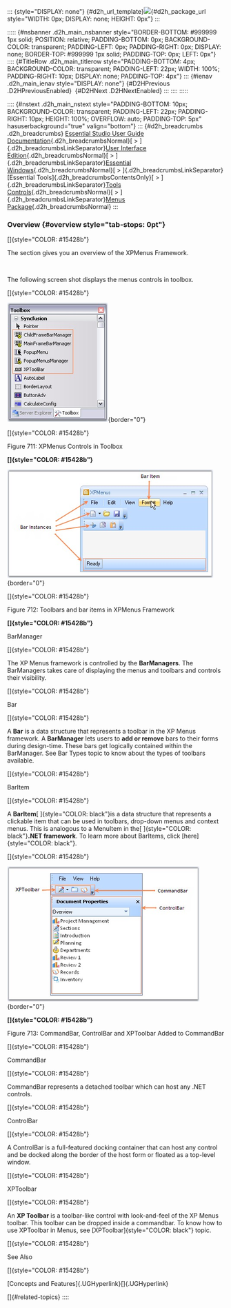 ::: {style="DISPLAY: none"}
[](ms-xhelp:///?Id=d2h_url_template){#d2h_url_template}![](!package_url!){#d2h_package_url style="WIDTH: 0px; DISPLAY: none; HEIGHT: 0px"}
:::

::::: {#nsbanner .d2h_main_nsbanner style="BORDER-BOTTOM: #999999 1px solid; POSITION: relative; PADDING-BOTTOM: 0px; BACKGROUND-COLOR: transparent; PADDING-LEFT: 0px; PADDING-RIGHT: 0px; DISPLAY: none; BORDER-TOP: #999999 1px solid; PADDING-TOP: 0px; LEFT: 0px"}
:::: {#TitleRow .d2h_main_titlerow style="PADDING-BOTTOM: 4px; BACKGROUND-COLOR: transparent; PADDING-LEFT: 22px; WIDTH: 100%; PADDING-RIGHT: 10px; DISPLAY: none; PADDING-TOP: 4px"}
::: {#ienav .d2h_main_ienav style="DISPLAY: none"}
[](ms-xhelp:///?Id=299a288b-192b-449d-8684-5dbd6821b054){#D2HPrevious .D2HPreviousEnabled}  [](ms-xhelp:///?Id=8d986dd2-909f-4ea5-8600-a49994df2477){#D2HNext .D2HNextEnabled}
:::
::::
:::::

:::: {#nstext .d2h_main_nstext style="PADDING-BOTTOM: 10px; BACKGROUND-COLOR: transparent; PADDING-LEFT: 22px; PADDING-RIGHT: 10px; HEIGHT: 100%; OVERFLOW: auto; PADDING-TOP: 5px" hasuserbackground="true" valign="bottom"}
::: {#d2h_breadcrumbs .d2h_breadcrumbs}
[Essential Studio User Guide Documentation](ms-xhelp:///?Id=12457748-09e3-4d74-a240-8e049cedf030){.d2h_breadcrumbsNormal}[ \> ]{.d2h_breadcrumbsLinkSeparator}[User Interface Edition](ms-xhelp:///?Id=c29296b7-531c-413b-a0ec-488ca1f7f669){.d2h_breadcrumbsNormal}[ \> ]{.d2h_breadcrumbsLinkSeparator}[Essential Windows](ms-xhelp:///?Id=e60759d8-47a4-4570-9d7a-16a68d63f2ea){.d2h_breadcrumbsNormal}[ \> ]{.d2h_breadcrumbsLinkSeparator}[Essential Tools]{.d2h_breadcrumbsContentsOnly}[ \> ]{.d2h_breadcrumbsLinkSeparator}[Tools Controls](ms-xhelp:///?Id=13c3c4f4-9d16-4b69-93f2-7e98eec67452){.d2h_breadcrumbsNormal}[ \> ]{.d2h_breadcrumbsLinkSeparator}[Menus Package](ms-xhelp:///?Id=f2acb534-5655-4dbb-a168-f0dfaf1cb8c7){.d2h_breadcrumbsNormal}
:::

### Overview {#overview style="tab-stops: 0pt"}

[]{style="COLOR: #15428b"} 

The section gives you an overview of the XPMenus Framework.

 

The following screen shot displays the menus controls in toolbox.

[]{style="COLOR: #15428b"} 

![](ImagesExt/image76_700.jpg){border="0"}

[]{style="COLOR: #15428b"} 

Figure 711: XPMenus Controls in Toolbox

**[]{style="COLOR: #15428b"}** 

![](ImagesExt/image76_701.jpg){border="0"}

[]{style="COLOR: #15428b"} 

Figure 712: Toolbars and bar items in XPMenus Framework

**[]{style="COLOR: #15428b"}** 

BarManager

[]{style="COLOR: #15428b"} 

The XP Menus framework is controlled by the **BarManagers**. The BarManagers takes care of displaying the menus and toolbars and controls their visibility.

[]{style="COLOR: #15428b"} 

Bar

[]{style="COLOR: #15428b"} 

A **Bar** is a data structure that represents a toolbar in the XP Menus framework. A **BarManager** lets users to **add or remove** bars to their forms during design-time. These bars get logically contained within the BarManager. See Bar Types topic to know about the types of toolbars available.

[]{style="COLOR: #15428b"} 

BarItem

[]{style="COLOR: #15428b"} 

A **BarItem**[ ]{style="COLOR: black"}is a data structure that represents a clickable item that can be used in toolbars, drop-down menus and context menus. This is analogous to a MenuItem in the[ ]{style="COLOR: black"}**.NET framework**. To learn more about BarItems, click [here]{style="COLOR: black"}.

[]{style="COLOR: #15428b"} 

![](ImagesExt/image76_702.jpg){border="0"}

**[]{style="COLOR: #15428b"}** 

Figure 713: CommandBar, ControlBar and XPToolbar Added to CommandBar

[]{style="COLOR: #15428b"} 

CommandBar

[]{style="COLOR: #15428b"} 

CommandBar represents a detached toolbar which can host any .NET controls.

[]{style="COLOR: #15428b"} 

ControlBar

[]{style="COLOR: #15428b"} 

A ControlBar is a full-featured docking container that can host any control and be docked along the border of the host form or floated as a top-level window.

[]{style="COLOR: #15428b"} 

XPToolbar

[]{style="COLOR: #15428b"} 

An **XP Toolbar** is a toolbar-like control with look-and-feel of the XP Menus toolbar. This toolbar can be dropped inside a commandbar. To know how to use XPToolbar in Menus, see [XPToolbar]{style="COLOR: black"} topic.

[]{style="COLOR: #15428b"} 

See Also

[]{style="COLOR: #15428b"} 

[Concepts and Features]{.UGHyperlink}[]{.UGHyperlink}

[]{#related-topics}
::::
